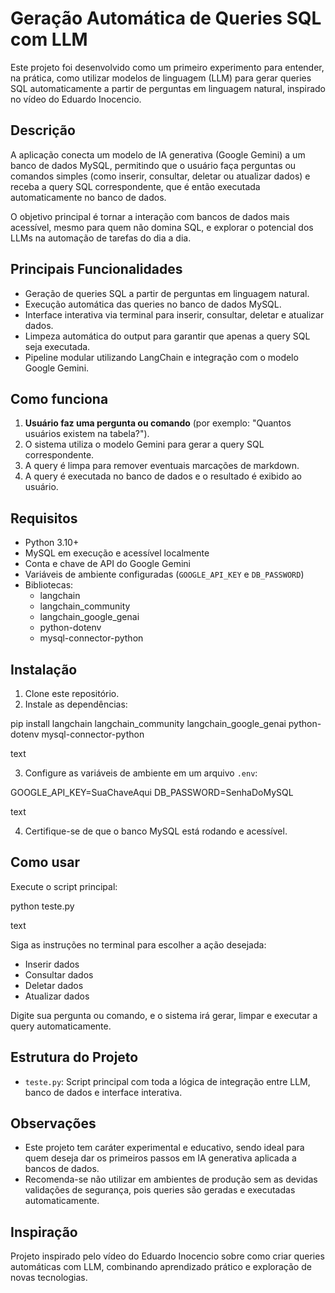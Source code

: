 # Geração Automática de Queries SQL com LLM

Este projeto foi desenvolvido como um primeiro experimento para entender, na prática, como utilizar modelos de linguagem (LLM) para gerar queries SQL automaticamente a partir de perguntas em linguagem natural, inspirado no vídeo do Eduardo Inocencio.

## Descrição

A aplicação conecta um modelo de IA generativa (Google Gemini) a um banco de dados MySQL, permitindo que o usuário faça perguntas ou comandos simples (como inserir, consultar, deletar ou atualizar dados) e receba a query SQL correspondente, que é então executada automaticamente no banco de dados.

O objetivo principal é tornar a interação com bancos de dados mais acessível, mesmo para quem não domina SQL, e explorar o potencial dos LLMs na automação de tarefas do dia a dia.

## Principais Funcionalidades

- Geração de queries SQL a partir de perguntas em linguagem natural.
- Execução automática das queries no banco de dados MySQL.
- Interface interativa via terminal para inserir, consultar, deletar e atualizar dados.
- Limpeza automática do output para garantir que apenas a query SQL seja executada.
- Pipeline modular utilizando LangChain e integração com o modelo Google Gemini.

## Como funciona

1. **Usuário faz uma pergunta ou comando** (por exemplo: "Quantos usuários existem na tabela?").
2. O sistema utiliza o modelo Gemini para gerar a query SQL correspondente.
3. A query é limpa para remover eventuais marcações de markdown.
4. A query é executada no banco de dados e o resultado é exibido ao usuário.

## Requisitos

- Python 3.10+
- MySQL em execução e acessível localmente
- Conta e chave de API do Google Gemini
- Variáveis de ambiente configuradas (`GOOGLE_API_KEY` e `DB_PASSWORD`)
- Bibliotecas:
  - langchain
  - langchain_community
  - langchain_google_genai
  - python-dotenv
  - mysql-connector-python

## Instalação

1. Clone este repositório.
2. Instale as dependências:

pip install langchain langchain_community langchain_google_genai python-dotenv mysql-connector-python

text

3. Configure as variáveis de ambiente em um arquivo `.env`:

GOOGLE_API_KEY=SuaChaveAqui
DB_PASSWORD=SenhaDoMySQL

text

4. Certifique-se de que o banco MySQL está rodando e acessível.

## Como usar

Execute o script principal:

python teste.py

text

Siga as instruções no terminal para escolher a ação desejada:

- Inserir dados
- Consultar dados
- Deletar dados
- Atualizar dados

Digite sua pergunta ou comando, e o sistema irá gerar, limpar e executar a query automaticamente.

## Estrutura do Projeto

- `teste.py`: Script principal com toda a lógica de integração entre LLM, banco de dados e interface interativa.

## Observações

- Este projeto tem caráter experimental e educativo, sendo ideal para quem deseja dar os primeiros passos em IA generativa aplicada a bancos de dados.
- Recomenda-se não utilizar em ambientes de produção sem as devidas validações de segurança, pois queries são geradas e executadas automaticamente.

## Inspiração

Projeto inspirado pelo vídeo do Eduardo Inocencio sobre como criar queries automáticas com LLM, combinando aprendizado prático e exploração de novas tecnologias.